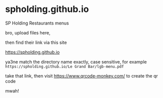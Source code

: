 # spholding.github.io
SP Holding Restaurants menus


bro, upload files here,

then find their link via this site

https://spholding.github.io

ya3ne match the directory name exactly, case sensitive, for example
`https://spholding.github.io/Le Grand Bar/lgb-menu.pdf`

take that link, then visit https://www.qrcode-monkey.com/ to create the qr code

mwah!
